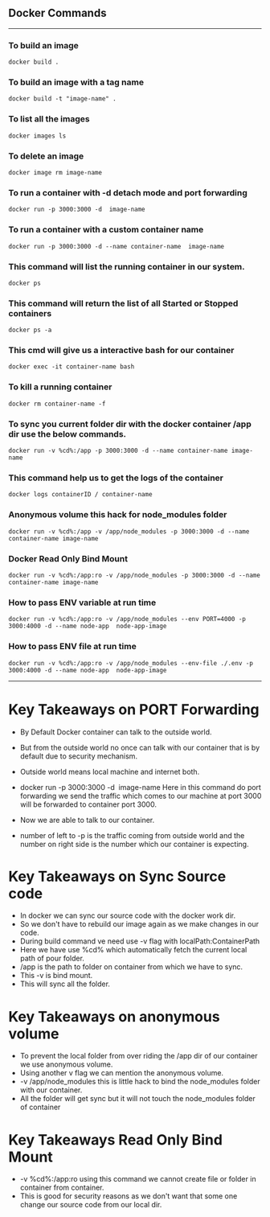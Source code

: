 ## Docker Commands

---

### To build an image

```
docker build .
```

### To build an image with a tag name

```
docker build -t "image-name" .
```

### To list all the images

```
docker images ls
```

### To delete an image

```
docker image rm image-name
```

### To run a container with -d detach mode and port forwarding

```
docker run -p 3000:3000 -d  image-name
```

### To run a container with a custom container name

```
docker run -p 3000:3000 -d --name container-name  image-name
```

### This command will list the running container in our system.

```
docker ps
```

### This command will return the list of all Started or Stopped containers

```
docker ps -a
```

### This cmd will give us a interactive bash for our container

```
docker exec -it container-name bash
```

### To kill a running container

```
docker rm container-name -f
```

### To sync you current folder dir with the docker container /app dir use the below commands.

```
docker run -v %cd%:/app -p 3000:3000 -d --name container-name image-name
```

### This command help us to get the logs of the container

```
docker logs containerID / container-name
```

### Anonymous volume this hack for node_modules folder

```
docker run -v %cd%:/app -v /app/node_modules -p 3000:3000 -d --name container-name image-name
```

### Docker Read Only Bind Mount

```
docker run -v %cd%:/app:ro -v /app/node_modules -p 3000:3000 -d --name container-name image-name
```

### How to pass ENV variable at run time

```
docker run -v %cd%:/app:ro -v /app/node_modules --env PORT=4000 -p 3000:4000 -d --name node-app  node-app-image
```

### How to pass ENV file at run time

```
docker run -v %cd%:/app:ro -v /app/node_modules --env-file ./.env -p 3000:4000 -d --name node-app  node-app-image
```

---

# Key Takeaways on PORT Forwarding

- By Default Docker container can talk to the outside world.
- But from the outside world no once can talk with our container that is by default due to security mechanism.
- Outside world means local machine and internet both.

- docker run -p 3000:3000 -d  image-name Here in this command do port forwarding we send the traffic which comes to our machine at port 3000 will be forwarded to container port 3000.
- Now we are able to talk to our container.
- number of left to -p is the traffic coming from outside world and the number on right side is the number which our container is expecting.

# Key Takeaways on Sync Source code

- In docker we can sync our source code with the docker work dir.
- So we don't have to rebuild our image again as we make changes in our code.
- During build command ve need use -v flag with localPath:ContainerPath
- Here we have use %cd% which automatically fetch the current local path of pour folder.
- /app is the path to folder on container from which we have to sync.
- This -v is bind mount.
- This will sync all the folder.

# Key Takeaways on anonymous volume

- To prevent the local folder from over riding the /app dir of our container we use anonymous volume.
- Using another v flag we can mention the anonymous volume.
- -v /app/node_modules this is little hack to bind the node_modules folder with our container.
- All the folder will get sync but it will not touch the node_modules folder of container

# Key Takeaways Read Only Bind Mount

- -v %cd%:/app:ro using this command we cannot create file or folder in container from container.
- This is good for security reasons as we don't want that some one change our source code from our local dir.
